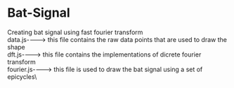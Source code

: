 # Bat-Signal
Creating bat signal using fast fourier transform\
 data.js----> this file contains the raw data points that are used to draw the shape\
 dft.js----> this file contains the implementations of dicrete fourier transform\
 fourier.js----> this file is used to draw the bat signal using a set of epicycles\
 
